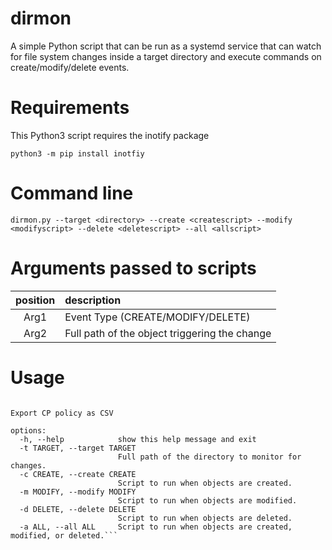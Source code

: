 # dirmon
A simple Python script that can be run as a systemd service that can watch for file system changes inside a target directory and execute commands on create/modify/delete events.

# Requirements
This Python3 script requires the inotify package

`python3 -m pip install inotfiy`

# Command line
`dirmon.py --target <directory> --create <createscript> --modify <modifyscript> --delete <deletescript> --all <allscript>`

# Arguments passed to scripts
|position|description|
|:---:|:---|
| Arg1 | Event Type (CREATE/MODIFY/DELETE) |
| Arg2 | Full path of the object triggering the change |

# Usage
```usage: dirmon.py [-h] -t TARGET [-c CREATE] [-m MODIFY] [-d DELETE] [-a ALL]

Export CP policy as CSV

options:
  -h, --help            show this help message and exit
  -t TARGET, --target TARGET
                        Full path of the directory to monitor for changes.
  -c CREATE, --create CREATE
                        Script to run when objects are created.
  -m MODIFY, --modify MODIFY
                        Script to run when objects are modified.
  -d DELETE, --delete DELETE
                        Script to run when objects are deleted.
  -a ALL, --all ALL     Script to run when objects are created, modified, or deleted.```